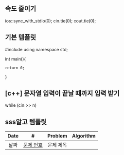 ## 속도 줄이기

ios::sync_with_stdio(0);
cin.tie(0);
cout.tie(0);

## 기본 템플릿

#include <iostream>
using namespace std;

int main(){

    return 0;

}

## [c++] 문자열 입력이 끝날 때까지 입력 받기

while (cin >> n)

## sss알고 템플릿

| Date |         #         |  Problem  | Algorithm |
| :--: | :---------------: | :-------: | :-------: |
| 날짜 | [문제 번호](링크) | 문제 제목 |
